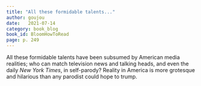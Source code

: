 ```yaml
---
title: "All these formidable talents..."
author: goujou
date:   2021-07-14
category: book_blog
book_id: BloomHowToRead
page: p. 249
---
```

All these formidable talents have been subsumed by American media realities; who can match television news and talking heads, and even the daily *New York Times*, in self-parody?
Reality in America is more grotesque and hilarious than any parodist could hope to trump.
